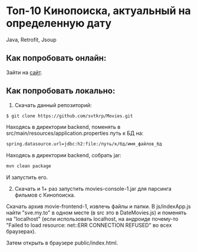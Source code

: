 # Топ-10 Кинопоиска, актуальный на определенную дату
Java, Retrofit, Jsoup

## Как попробовать онлайн:
Зайти на [сайт](http://sve.my.to/movies).

## Как попробовать локально:
1) Скачать данный репозиторий:
```sh
$ git clone https://github.com/svtkrp/Movies.git
```
Находясь в директории backend, поменять в src/main/resources/application.properties путь к БД на:
```sh
spring.datasource.url=jdbc:h2:file:/путь/к/бд/имя_файлов_бд
```
Находясь в директории backend, собрать jar:
```sh
mvn clean package
```
И запустить его.

2) Скачать и 1+ раз запустить movies-console-1.jar для парсинга фильмов с Кинопоиска.

Скачать архив movie-frontend-1, извлечь файлы и папки.
В js/indexApp.js найти "sve.my.to" в одном месте (в src это в DateMovies.js) и поменять на "localhost" (если использовать localhost, на андроиде почему-то "Failed to load resource: net::ERR CONNECTION REFUSED" во всех браузерах).

Затем открыть в браузере public/index.html.
